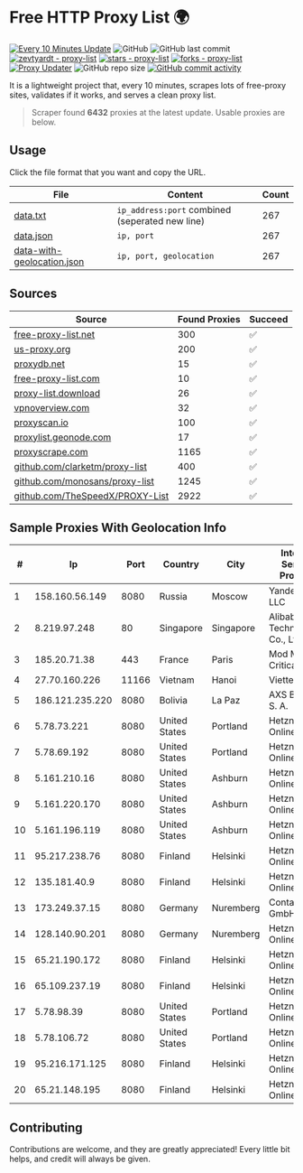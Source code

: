 
# Free HTTP Proxy List 🌍

[![Every 10 Minutes Update](https://github.com/mertguvencli/http-proxy-list/actions/workflows/main.yml/badge.svg?branch=main)](https://github.com/mertguvencli/http-proxy-list/actions/workflows/main.yml)
![GitHub](https://img.shields.io/github/license/mertguvencli/http-proxy-list)
![GitHub last commit](https://img.shields.io/github/last-commit/mertguvencli/http-proxy-list)
[![zevtyardt - proxy-list](https://img.shields.io/static/v1?label=zevtyardt&message=proxy-list&color=blue&logo=github)](https://github.com/zevtyardt/proxy-list "Go to GitHub repo")
[![stars - proxy-list](https://img.shields.io/github/stars/zevtyardt/proxy-list?style=social)](https://github.com/zevtyardt/proxy-list)
[![forks - proxy-list](https://img.shields.io/github/forks/zevtyardt/proxy-list?style=social)](https://github.com/zevtyardt/proxy-list)
[![Proxy Updater](https://github.com/zevtyardt/proxy-list/workflows/Proxy%20Updater/badge.svg)](https://github.com/zevtyardt/proxy-list/actions?query=workflow:"Proxy+Updater")
![GitHub repo size](https://img.shields.io/github/repo-size/zevtyardt/proxy-list)
[![GitHub commit activity](https://img.shields.io/github/commit-activity/m/zevtyardt/proxy-list?logo=commits)](https://github.com/zevtyardt/proxy-list/commits/main)

It is a lightweight project that, every 10 minutes, scrapes lots of free-proxy sites, validates if it works, and serves a clean proxy list.

> Scraper found **6432** proxies at the latest update. Usable proxies are below.

## Usage

Click the file format that you want and copy the URL.

|File|Content|Count|
|----|-------|-----|
|[data.txt](https://raw.githubusercontent.com/mertguvencli/http-proxy-list/main/proxy-list/data.txt)|`ip_address:port` combined (seperated new line)|267|
|[data.json](https://raw.githubusercontent.com/mertguvencli/http-proxy-list/main/proxy-list/data.json)|`ip, port`|267|
|[data-with-geolocation.json](https://raw.githubusercontent.com/mertguvencli/http-proxy-list/main/proxy-list/data-with-geolocation.json)|`ip, port, geolocation`|267|

## Sources

|Source|Found Proxies|Succeed|
|------|-------------|-------|
|[free-proxy-list.net](https://free-proxy-list.net)|300|✅|
|[us-proxy.org](https://www.us-proxy.org)|200|✅|
|[proxydb.net](http://proxydb.net)|15|✅|
|[free-proxy-list.com](https://free-proxy-list.com/?page=&port=&type%5B%5D=http&type%5B%5D=https&up_time=0&search=Search)|10|✅|
|[proxy-list.download](https://www.proxy-list.download/HTTP)|26|✅|
|[vpnoverview.com](https://vpnoverview.com/privacy/anonymous-browsing/free-proxy-servers)|32|✅|
|[proxyscan.io](https://www.proxyscan.io)|100|✅|
|[proxylist.geonode.com](https://proxylist.geonode.com/api/proxy-list?limit=300&page=1&sort_by=lastChecked&sort_type=desc&protocols=http,https)|17|✅|
|[proxyscrape.com](https://api.proxyscrape.com/v2/?request=displayproxies&protocol=http&timeout=10000&country=all&ssl=all&anonymity=all)|1165|✅|
|[github.com/clarketm/proxy-list](https://raw.githubusercontent.com/clarketm/proxy-list/master/proxy-list-raw.txt)|400|✅|
|[github.com/monosans/proxy-list](https://raw.githubusercontent.com/monosans/proxy-list/main/proxies/http.txt)|1245|✅|
|[github.com/TheSpeedX/PROXY-List](https://raw.githubusercontent.com/TheSpeedX/PROXY-List/master/http.txt)|2922|✅|


## Sample Proxies With Geolocation Info

|#|Ip|Port|Country|City|Internet Service Provider|
|-|--|----|-------|----|-------------------------|
|1|158.160.56.149|8080|Russia|Moscow|Yandex.Cloud LLC|
|2|8.219.97.248|80|Singapore|Singapore|Alibaba (US) Technology Co., Ltd.|
|3|185.20.71.38|443|France|Paris|Mod Mission Critical LLC|
|4|27.70.160.226|11166|Vietnam|Hanoi|Viettel Group|
|5|186.121.235.220|8080|Bolivia|La Paz|AXS Bolivia S. A.|
|6|5.78.73.221|8080|United States|Portland|Hetzner Online GmbH|
|7|5.78.69.192|8080|United States|Portland|Hetzner Online GmbH|
|8|5.161.210.16|8080|United States|Ashburn|Hetzner Online GmbH|
|9|5.161.220.170|8080|United States|Ashburn|Hetzner Online GmbH|
|10|5.161.196.119|8080|United States|Ashburn|Hetzner Online GmbH|
|11|95.217.238.76|8080|Finland|Helsinki|Hetzner Online GmbH|
|12|135.181.40.9|8080|Finland|Helsinki|Hetzner Online GmbH|
|13|173.249.37.15|8080|Germany|Nuremberg|Contabo GmbH|
|14|128.140.90.201|8080|Germany|Nuremberg|Hetzner Online GmbH|
|15|65.21.190.172|8080|Finland|Helsinki|Hetzner Online GmbH|
|16|65.109.237.19|8080|Finland|Helsinki|Hetzner Online GmbH|
|17|5.78.98.39|8080|United States|Portland|Hetzner Online GmbH|
|18|5.78.106.72|8080|United States|Portland|Hetzner Online GmbH|
|19|95.216.171.125|8080|Finland|Helsinki|Hetzner Online GmbH|
|20|65.21.148.195|8080|Finland|Helsinki|Hetzner Online GmbH|



## Contributing

Contributions are welcome, and they are greatly appreciated! Every
little bit helps, and credit will always be given.

